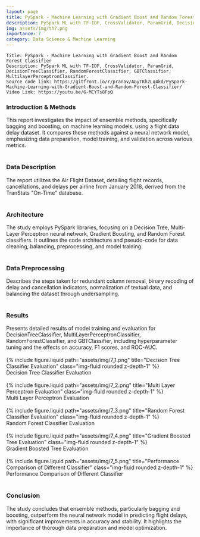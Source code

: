 ```yaml
---
layout: page
title: PySpark - Machine Learning with Gradient Boost and Random Forest Classifier
description: PySpark ML with TF-IDF, CrossValidator, ParamGrid, DecisionTreeClassifier, RandomForestClassifier, GBTClassifier, MultilayerPerceptronClassifier.
img: assets/img/th7.png
importance: 7
category: Data Science & Machine Learning
---
```


    Title: PySpark - Machine Learning with Gradient Boost and Random Forest Classifier
    Description: PySpark ML with TF-IDF, CrossValidator, ParamGrid, DecisionTreeClassifier, RandomForestClassifier, GBTClassifier, MultilayerPerceptronClassifier. 
    Source code link: https://gitfront.io/r/pranav/AGyTKh2Lq4kd/PySpark-Machine-Learning-with-Gradient-Boost-and-Random-Forest-Classifier/
    Video Link: https://youtu.be/G-MCYTs8FpQ

<div class="row"><h3>Introduction & Methods</h3></div>
<div class="row">
    This report investigates the impact of ensemble methods, specifically bagging and boosting, on machine learning models, using a flight data delay dataset. It compares these methods against a neural network model, emphasizing data preparation, model training, and validation across various metrics.
</div><br>
<div class="row"><h3>Data Description</h3></div>
<div class="row">
    The report utilizes the Air Flight Dataset, detailing flight records, cancellations, and delays per airline from January 2018, derived from the TranStats "On-Time" database.
</div><br>
<div class="row"><h3>Architecture</h3></div>
<div class="row">
    The study employs PySpark libraries, focusing on a Decision Tree, Multi-Layer Perceptron neural network, Gradient Boosting, and Random Forest classifiers. It outlines the code architecture and pseudo-code for data cleaning, balancing, preprocessing, and model training.
</div><br>
<div class="row"><h3>Data Preprocessing</h3></div>
<div class="row">
    Describes the steps taken for redundant column removal, binary recoding of delay and cancellation indicators, normalization of textual data, and balancing the dataset through undersampling.
</div><br>
<div class="row"><h3>Results</h3></div>
<div class="row">
    Presents detailed results of model training and evaluation for DecisionTreeClassifier, MultiLayerPerceptronClassifier, RandomForestClassifier, and GBTClassifier, including hyperparameter tuning and the effects on accuracy, F1 scores, and ROC-AUC.
</div><br>

<div class="row">
    <div class="mt-3 mt-md-0 mx-auto">
        {% include figure.liquid path="assets/img/7_1.png" title="Decision Tree Classifier Evaluation" class="img-fluid rounded z-depth-1" %}
    </div>
</div>
<div class="caption">
        Decision Tree Classifier Evaluation
</div><br>
<div class="row">
    <div class="mt-3 mt-md-0 mx-auto">
        {% include figure.liquid path="assets/img/7_2.png" title="Multi Layer Perceptron Evaluation" class="img-fluid rounded z-depth-1" %}
    </div>
</div>
<div class="caption">
        Multi Layer Perceptron Evaluation
</div><br>
<div class="row">
    <div class="mt-3 mt-md-0 mx-auto">
        {% include figure.liquid path="assets/img/7_3.png" title="Random Forest Classifier Evaluation" class="img-fluid rounded z-depth-1" %}
    </div>
</div>
<div class="caption">
        Random Forest Classifier Evaluation
</div><br>
<div class="row">
    <div class="mt-3 mt-md-0 mx-auto">
        {% include figure.liquid path="assets/img/7_4.png" title="Gradient Boosted Tree Evaluation" class="img-fluid rounded z-depth-1" %}
    </div>
</div>
<div class="caption">
        Gradient Boosted Tree Evaluation
</div><br>
<div class="row">
    <div class="mt-3 mt-md-0 mx-auto">
        {% include figure.liquid path="assets/img/7_5.png" title="Performance Comparison of Different Classifier" class="img-fluid rounded z-depth-1" %}
    </div>
</div>
<div class="caption">
        Performance Comparison of Different Classifier
</div><br>

<div class="row"><h3>Conclusion</h3></div>
<div class="row">
   The study concludes that ensemble methods, particularly bagging and boosting, outperform the neural network model in predicting flight delays, with significant improvements in accuracy and stability. It highlights the importance of thorough data preparation and model optimization.
</div><br>
